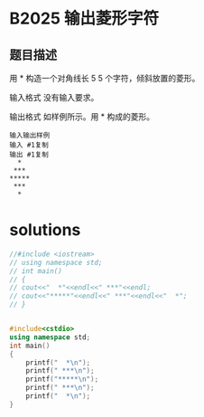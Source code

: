 # B2025 输出菱形字符
## 题目描述
用 * 构造一个对角线长 5
5 个字符，倾斜放置的菱形。

输入格式
没有输入要求。

输出格式
如样例所示。用 * 构成的菱形。
```
输入输出样例
输入 #1复制
输出 #1复制
  *
 ***
*****
 ***
  *
```

# solutions
```cpp
//#include <iostream>
// using namespace std;
// int main()
// {
// cout<<"  *"<<endl<<" ***"<<endl;
// cout<<"*****"<<endl<<" ***"<<endl<<"  *";
// }


#include<cstdio>
using namespace std;
int main()
{
    printf("  *\n");
    printf(" ***\n");
    printf("*****\n");
    printf(" ***\n");
    printf("  *\n");
}

```
